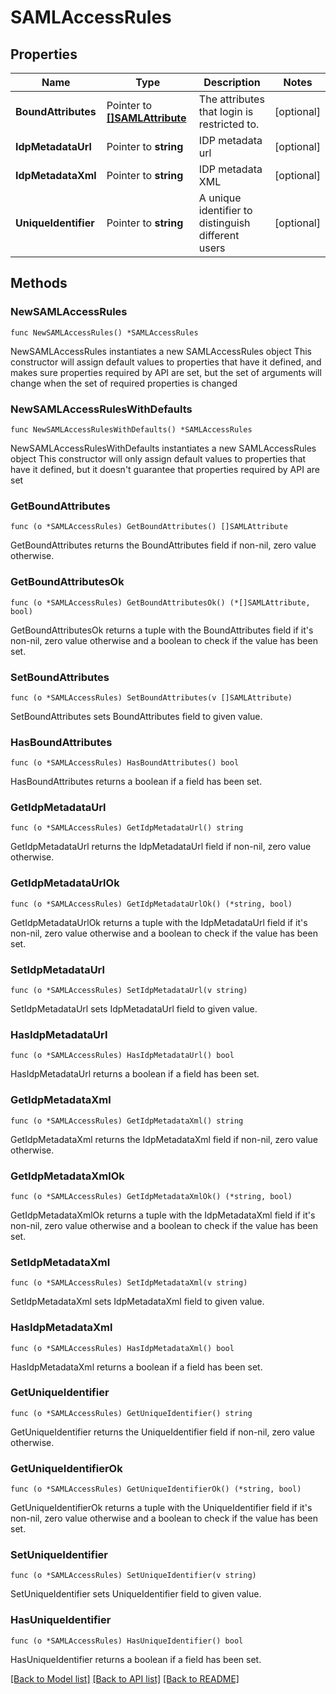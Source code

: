 # SAMLAccessRules

## Properties

Name | Type | Description | Notes
------------ | ------------- | ------------- | -------------
**BoundAttributes** | Pointer to [**[]SAMLAttribute**](SAMLAttribute.md) | The attributes that login is restricted to. | [optional] 
**IdpMetadataUrl** | Pointer to **string** | IDP metadata url | [optional] 
**IdpMetadataXml** | Pointer to **string** | IDP metadata XML | [optional] 
**UniqueIdentifier** | Pointer to **string** | A unique identifier to distinguish different users | [optional] 

## Methods

### NewSAMLAccessRules

`func NewSAMLAccessRules() *SAMLAccessRules`

NewSAMLAccessRules instantiates a new SAMLAccessRules object
This constructor will assign default values to properties that have it defined,
and makes sure properties required by API are set, but the set of arguments
will change when the set of required properties is changed

### NewSAMLAccessRulesWithDefaults

`func NewSAMLAccessRulesWithDefaults() *SAMLAccessRules`

NewSAMLAccessRulesWithDefaults instantiates a new SAMLAccessRules object
This constructor will only assign default values to properties that have it defined,
but it doesn't guarantee that properties required by API are set

### GetBoundAttributes

`func (o *SAMLAccessRules) GetBoundAttributes() []SAMLAttribute`

GetBoundAttributes returns the BoundAttributes field if non-nil, zero value otherwise.

### GetBoundAttributesOk

`func (o *SAMLAccessRules) GetBoundAttributesOk() (*[]SAMLAttribute, bool)`

GetBoundAttributesOk returns a tuple with the BoundAttributes field if it's non-nil, zero value otherwise
and a boolean to check if the value has been set.

### SetBoundAttributes

`func (o *SAMLAccessRules) SetBoundAttributes(v []SAMLAttribute)`

SetBoundAttributes sets BoundAttributes field to given value.

### HasBoundAttributes

`func (o *SAMLAccessRules) HasBoundAttributes() bool`

HasBoundAttributes returns a boolean if a field has been set.

### GetIdpMetadataUrl

`func (o *SAMLAccessRules) GetIdpMetadataUrl() string`

GetIdpMetadataUrl returns the IdpMetadataUrl field if non-nil, zero value otherwise.

### GetIdpMetadataUrlOk

`func (o *SAMLAccessRules) GetIdpMetadataUrlOk() (*string, bool)`

GetIdpMetadataUrlOk returns a tuple with the IdpMetadataUrl field if it's non-nil, zero value otherwise
and a boolean to check if the value has been set.

### SetIdpMetadataUrl

`func (o *SAMLAccessRules) SetIdpMetadataUrl(v string)`

SetIdpMetadataUrl sets IdpMetadataUrl field to given value.

### HasIdpMetadataUrl

`func (o *SAMLAccessRules) HasIdpMetadataUrl() bool`

HasIdpMetadataUrl returns a boolean if a field has been set.

### GetIdpMetadataXml

`func (o *SAMLAccessRules) GetIdpMetadataXml() string`

GetIdpMetadataXml returns the IdpMetadataXml field if non-nil, zero value otherwise.

### GetIdpMetadataXmlOk

`func (o *SAMLAccessRules) GetIdpMetadataXmlOk() (*string, bool)`

GetIdpMetadataXmlOk returns a tuple with the IdpMetadataXml field if it's non-nil, zero value otherwise
and a boolean to check if the value has been set.

### SetIdpMetadataXml

`func (o *SAMLAccessRules) SetIdpMetadataXml(v string)`

SetIdpMetadataXml sets IdpMetadataXml field to given value.

### HasIdpMetadataXml

`func (o *SAMLAccessRules) HasIdpMetadataXml() bool`

HasIdpMetadataXml returns a boolean if a field has been set.

### GetUniqueIdentifier

`func (o *SAMLAccessRules) GetUniqueIdentifier() string`

GetUniqueIdentifier returns the UniqueIdentifier field if non-nil, zero value otherwise.

### GetUniqueIdentifierOk

`func (o *SAMLAccessRules) GetUniqueIdentifierOk() (*string, bool)`

GetUniqueIdentifierOk returns a tuple with the UniqueIdentifier field if it's non-nil, zero value otherwise
and a boolean to check if the value has been set.

### SetUniqueIdentifier

`func (o *SAMLAccessRules) SetUniqueIdentifier(v string)`

SetUniqueIdentifier sets UniqueIdentifier field to given value.

### HasUniqueIdentifier

`func (o *SAMLAccessRules) HasUniqueIdentifier() bool`

HasUniqueIdentifier returns a boolean if a field has been set.


[[Back to Model list]](../README.md#documentation-for-models) [[Back to API list]](../README.md#documentation-for-api-endpoints) [[Back to README]](../README.md)


